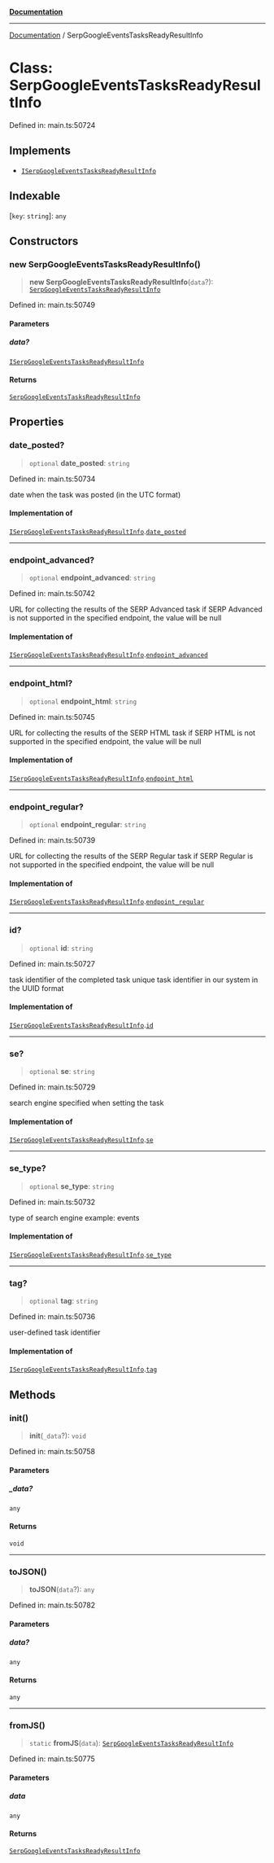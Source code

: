 [**Documentation**](../README.md)

***

[Documentation](../README.md) / SerpGoogleEventsTasksReadyResultInfo

# Class: SerpGoogleEventsTasksReadyResultInfo

Defined in: main.ts:50724

## Implements

- [`ISerpGoogleEventsTasksReadyResultInfo`](../interfaces/ISerpGoogleEventsTasksReadyResultInfo.md)

## Indexable

\[`key`: `string`\]: `any`

## Constructors

### new SerpGoogleEventsTasksReadyResultInfo()

> **new SerpGoogleEventsTasksReadyResultInfo**(`data`?): [`SerpGoogleEventsTasksReadyResultInfo`](SerpGoogleEventsTasksReadyResultInfo.md)

Defined in: main.ts:50749

#### Parameters

##### data?

[`ISerpGoogleEventsTasksReadyResultInfo`](../interfaces/ISerpGoogleEventsTasksReadyResultInfo.md)

#### Returns

[`SerpGoogleEventsTasksReadyResultInfo`](SerpGoogleEventsTasksReadyResultInfo.md)

## Properties

### date\_posted?

> `optional` **date\_posted**: `string`

Defined in: main.ts:50734

date when the task was posted (in the UTC format)

#### Implementation of

[`ISerpGoogleEventsTasksReadyResultInfo`](../interfaces/ISerpGoogleEventsTasksReadyResultInfo.md).[`date_posted`](../interfaces/ISerpGoogleEventsTasksReadyResultInfo.md#date_posted)

***

### endpoint\_advanced?

> `optional` **endpoint\_advanced**: `string`

Defined in: main.ts:50742

URL for collecting the results of the SERP Advanced task
if SERP Advanced is not supported in the specified endpoint, the value will be null

#### Implementation of

[`ISerpGoogleEventsTasksReadyResultInfo`](../interfaces/ISerpGoogleEventsTasksReadyResultInfo.md).[`endpoint_advanced`](../interfaces/ISerpGoogleEventsTasksReadyResultInfo.md#endpoint_advanced)

***

### endpoint\_html?

> `optional` **endpoint\_html**: `string`

Defined in: main.ts:50745

URL for collecting the results of the SERP HTML task
if SERP HTML is not supported in the specified endpoint, the value will be null

#### Implementation of

[`ISerpGoogleEventsTasksReadyResultInfo`](../interfaces/ISerpGoogleEventsTasksReadyResultInfo.md).[`endpoint_html`](../interfaces/ISerpGoogleEventsTasksReadyResultInfo.md#endpoint_html)

***

### endpoint\_regular?

> `optional` **endpoint\_regular**: `string`

Defined in: main.ts:50739

URL for collecting the results of the SERP Regular task
if SERP Regular is not supported in the specified endpoint, the value will be null

#### Implementation of

[`ISerpGoogleEventsTasksReadyResultInfo`](../interfaces/ISerpGoogleEventsTasksReadyResultInfo.md).[`endpoint_regular`](../interfaces/ISerpGoogleEventsTasksReadyResultInfo.md#endpoint_regular)

***

### id?

> `optional` **id**: `string`

Defined in: main.ts:50727

task identifier of the completed task
unique task identifier in our system in the UUID format

#### Implementation of

[`ISerpGoogleEventsTasksReadyResultInfo`](../interfaces/ISerpGoogleEventsTasksReadyResultInfo.md).[`id`](../interfaces/ISerpGoogleEventsTasksReadyResultInfo.md#id)

***

### se?

> `optional` **se**: `string`

Defined in: main.ts:50729

search engine specified when setting the task

#### Implementation of

[`ISerpGoogleEventsTasksReadyResultInfo`](../interfaces/ISerpGoogleEventsTasksReadyResultInfo.md).[`se`](../interfaces/ISerpGoogleEventsTasksReadyResultInfo.md#se)

***

### se\_type?

> `optional` **se\_type**: `string`

Defined in: main.ts:50732

type of search engine
example: events

#### Implementation of

[`ISerpGoogleEventsTasksReadyResultInfo`](../interfaces/ISerpGoogleEventsTasksReadyResultInfo.md).[`se_type`](../interfaces/ISerpGoogleEventsTasksReadyResultInfo.md#se_type)

***

### tag?

> `optional` **tag**: `string`

Defined in: main.ts:50736

user-defined task identifier

#### Implementation of

[`ISerpGoogleEventsTasksReadyResultInfo`](../interfaces/ISerpGoogleEventsTasksReadyResultInfo.md).[`tag`](../interfaces/ISerpGoogleEventsTasksReadyResultInfo.md#tag)

## Methods

### init()

> **init**(`_data`?): `void`

Defined in: main.ts:50758

#### Parameters

##### \_data?

`any`

#### Returns

`void`

***

### toJSON()

> **toJSON**(`data`?): `any`

Defined in: main.ts:50782

#### Parameters

##### data?

`any`

#### Returns

`any`

***

### fromJS()

> `static` **fromJS**(`data`): [`SerpGoogleEventsTasksReadyResultInfo`](SerpGoogleEventsTasksReadyResultInfo.md)

Defined in: main.ts:50775

#### Parameters

##### data

`any`

#### Returns

[`SerpGoogleEventsTasksReadyResultInfo`](SerpGoogleEventsTasksReadyResultInfo.md)
